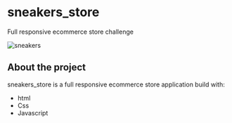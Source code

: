 # sneakers_store
Full responsive ecommerce store challenge

![sneakers](https://user-images.githubusercontent.com/37555228/153772286-ecf114e0-915b-4fa0-9729-4c178ae718dd.png)

## About the project
sneakers_store is a full responsive ecommerce store application build with:
* html
* Css
* Javascript

